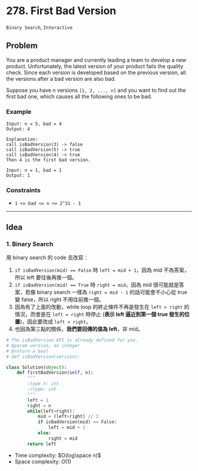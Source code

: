 # 278. First Bad Version

`Binary Search`, `Interactive`

## Problem

You are a product manager and currently leading a team to develop a new product. Unfortunately, the latest version of your product fails the quality check. Since each version is developed based on the previous version, all the versions after a bad version are also bad.

Suppose you have n versions `[1, 2, ..., n]` and you want to find out the first bad one, which causes all the following ones to be bad.

### Example

```
Input: n = 5, bad = 4
Output: 4

Explanation:
call isBadVersion(3) -> false
call isBadVersion(5) -> true
call isBadVersion(4) -> true
Then 4 is the first bad version.
```

```
Input: n = 1, bad = 1
Output: 1
```

### Constraints
* `1 <= bad <= n <= 2^31 - 1`
---

## Idea

### 1. Binary Search

用 binary search 的 code 去改寫：

1. `if isBadVersion(mid) == False` 時 `left = mid + 1`，因為 mid 不為答案，所以 left 要往後再推一個。
2. `if isBadVersion(mid) == True` 時 `right = mid`，因為 mid 很可能就是答案，若像 binary search 一樣為 `right = mid - 1` 的話可能會不小心從 true 變 false，所以 right 不用往前推一個。
3. 因為有了上面的改動，while loop 的終止條件不再是發生在 `left > right` 的情況，而會是在 `left = right` 時停止 (**表示 left 逼近到第一個 true 發生的位置**)，因此要改成 `left < right`。
4. 也因為第三點的關係，**我們要回傳的值為 left**，非 mid。

```python
# The isBadVersion API is already defined for you.
# @param version, an integer
# @return a bool
# def isBadVersion(version):

class Solution(object):
    def firstBadVersion(self, n):
        """
        :type n: int
        :rtype: int
        """
        left = 1
        right = n
        while(left<right):
            mid = (left+right) // 2
            if isBadVersion(mid) == False:
                left = mid + 1
            else:
                right = mid
        return left
```
* Time complexity: $O(log\space n)$
* Space complexity: $O(1)$